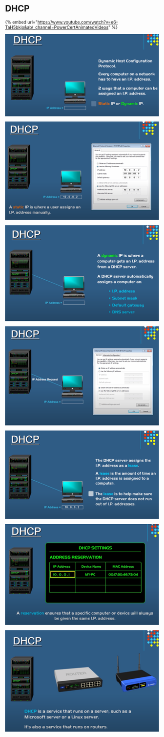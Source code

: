 # DHCP

{% embed url="https://www.youtube.com/watch?v=e6-TaH5bkjo&ab\_channel=PowerCertAnimatedVideos" %}

![](../.gitbook/assets/image%20%2846%29.png)

![](../.gitbook/assets/image%20%2862%29.png)



![](../.gitbook/assets/image%20%2858%29.png)

![](../.gitbook/assets/image%20%2856%29.png)

![](../.gitbook/assets/image%20%2853%29.png)

![](../.gitbook/assets/image%20%2841%29.png)

![](../.gitbook/assets/image%20%2863%29.png)

















